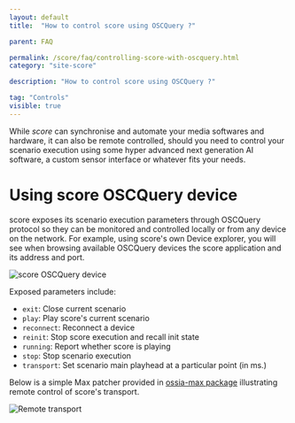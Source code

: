 ```yaml
---
layout: default
title:  "How to control score using OSCQuery ?"

parent: FAQ

permalink: /score/faq/controlling-score-with-oscquery.html
category: "site-score"

description: "How to control score using OSCQuery ?"

tag: "Controls"
visible: true
---
```


While *score* can synchronise and automate your media softwares and hardware, it can also be remote controlled, should you need to control your scenario execution using some hyper advanced next generation AI software, a custom sensor interface or whatever fits your needs.

# Using score OSCQuery device

score exposes its scenario execution parameters through OSCQuery protocol so they can be monitored and controlled locally or from any device on the network. For example, using score's own Device explorer, you will see when browsing available OSCQuery devices the score application and its address and port. 

![score OSCQuery device](/score-docs/assets/images/faq/controlling-score-with-oscquery/score_oscquery_device.png "score OSCQuery device")

Exposed parameters include:

- `exit`: Close current scenario
- `play`: Play score's current scenario
- `reconnect`: Reconnect a device
- `reinit`: Stop score execution and recall init state
- `running`: Report whether score is playing
- `stop`: Stop scenario execution
- `transport`: Set scenario main playhead at a particular point (in ms.)

Below is a simple Max patcher provided in [ossia-max package](http://ossia.io/site-libossia/download.html#max-binding) illustrating remote control of score's transport.

![Remote transport](/score-docs/assets/images/faq/controlling-score-with-oscquery/remote_transport.png "Remote transport")
